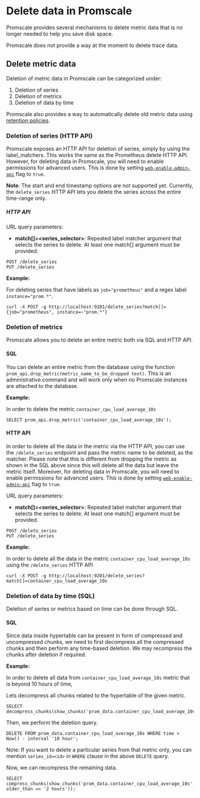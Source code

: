 # Delete data in Promscale
Promscale provides several mechanisms to delete metric data that is no longer needed to help
you save disk space.

Promscale does not provide a way at the moment to delete trace data.

## Delete metric data
Deletion of metric data in Promscale can be categorized under:

1. Deletion of series
2. Deletion of metrics
3. Deletion of data by time

Promscale also provides a way to automatically delete old metric data using [retention policies][retention].

### Deletion of series (HTTP API)

Promscale exposes an HTTP API for deletion of series, simply by using the label_matchers. This works the same as the Prometheus delete HTTP API.
However, for deleting data in Promscale, you will need to enable permissions for advanced users. This is done by setting
[`web-enable-admin-api`](https://github.com/timescale/promscale/blob/master/docs/cli.md#general-flags) flag to `true`.

**Note**: The start and end timestamp options are not supported yet. Currently, the `delete_series` HTTP API lets you
delete the series across the entire time-range only.

##### HTTP API

URL query parameters:

* **match[]=<series_selector>**: Repeated label matcher argument that selects the series to delete. At least one match[] argument must be provided.

```
POST /delete_series
PUT /delete_series
```

**Example:**

For deleting series that have labels as `job="prometheus"` and a regex label `instance="prom.*"`.

```shell
curl -X POST -g http://localhost:9201/delete_series?match[]={job="prometheus", instance=~"prom.*"}
```

### Deletion of metrics

Promscale allows you to delete an entire metric both via SQL and HTTP API.

#### SQL

You can delete an entire metric from the database using the function `prom_api.drop_metric(metric_name_to_be_dropped text)`.
This is an administrative command and will work only when no Promscale instances are attached to the database.

**Example:**

In order to delete the metric `container_cpu_load_average_10s`

```postgresql
SELECT prom_api.drop_metric('container_cpu_load_average_10s');
```

#### HTTP API

In order to delete all the data in the metric via the HTTP API, you can use the `/delete_series` endpoint and pass the metric name to 
be deleted, as the matcher. Please note that this is different from dropping the metric as shown in the SQL above since 
this will delete all the data but leave the metric itself. Moreover, for deleting data in Promscale,
you will need to enable permissions for advanced users. This is done by setting
[`web-enable-admin-api`](https://github.com/timescale/promscale/blob/master/docs/cli.md#general-flags) flag to `true`.

URL query parameters:

* **match[]=<series_selector>**: Repeated label matcher argument that selects the series to delete. At least one match[] argument must be provided.

```
POST /delete_series
PUT /delete_series
```

**Example:**

In order to delete all the data in the metric `container_cpu_load_average_10s` using the `/delete_series` HTTP API

```shell
curl -X POST -g http://localhost:9201/delete_series?match[]=container_cpu_load_average_10s
```

### Deletion of data by time (SQL)

Deletion of series or metrics based on time can be done through SQL.

#### SQL

Since data inside hypertable can be present in form of compressed and uncompressed chunks, we need to first decompress
all the compressed chunks and then perform any time-based deletion. We may recompress the chunks after deletion if required.

**Example:**

In order to delete all data from `container_cpu_load_average_10s` metric that is beyond 10 hours of time,

Lets decompress all chunks related to the hypertable of the given metric.

```postgresql
SELECT decompress_chunks(show_chunks('prom_data.container_cpu_load_average_10s'));
```

Then, we perform the deletion query.

```postgresql
DELETE FROM prom_data.container_cpu_load_average_10s WHERE time > Now() - interval '10 hour';
```

Note: If you want to delete a particular series from that metric only, you can mention `series_id=<id>` in `WHERE`
clause in the above `DELETE` query.

Now, we can recompress the remaining data.

```postgresql
SELECT compress_chunks(show_chunks('prom_data.container_cpu_load_average_10s', older_than => '2 hours'));
```

[retention]: /manage-data/retention/
